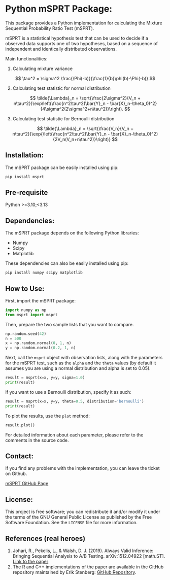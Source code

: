 # Python mSPRT Package:

This package provides a Python implementation for calculating the Mixture Sequential Probability Ratio Test (mSPRT). 

mSPRT is a statistical hypothesis test that can be used to decide if a observed data supports one of two hypotheses, based on a sequence of independent and identically distributed observations.

Main functionalities:
1. Calculating mixture variance

$$
\tau^2 = \sigma^2 \frac{\Phi(-b)}{\frac{1}{b}\phi(b)-\Phi(-b)}
$$

2. Calculating test statistic for normal distribution

$$
\tilde{\Lambda}_n = \sqrt{\frac{2\sigma^2}{V_n + n\tau^2}}\exp\left(\frac{n^2\tau^2(\bar{Y}_n - \bar{X}_n-\theta_0)^2}{4\sigma^2(2\sigma^2+n\tau^2)}\right).
$$

3. Calculating test statistic for Bernoulli distribution

$$
\tilde{\Lambda}_n = \sqrt{\frac{V_n}{V_n + n\tau^2}}\exp{\left(\frac{n^2\tau^2(\bar{Y}_n - \bar{X}_n-\theta_0)^2}{2V_n(V_n+n\tau^2)}\right)}
$$



## Installation:

The mSPRT package can be easily installed using pip:

```bash
pip install msprt
```

## Pre-requisite
Python >=3.10;<3.13

## Dependencies:

The mSPRT package depends on the following Python libraries:
- Numpy
- Scipy
- Matplotlib

These dependencies can also be easily installed using pip:

```bash
pip install numpy scipy matplotlib
```

## How to Use:

First, import the mSPRT package:

```python
import numpy as np
from msprt import msprt
```

Then, prepare the two sample lists that you want to compare.

```python
np.random.seed(42)
n = 500
x = np.random.normal(0, 1, n)
y = np.random.normal(0.2, 1, n)
```

Next, call the `msprt` object with observation lists, along with the parameters for the mSPRT test, such as the `alpha` and the `theta` values (by default it assumes you are using a normal distribution and alpha is set to 0.05).

```python
result = msprt(x=x, y=y, sigma=1.0)
print(result)
```

If you want to use a Bernoulli distribution, specify it as such:

```python
result = msprt(x=x, y=y, theta=0.5, distribution='bernoulli')
print(result)
```

To plot the results, use the `plot` method:

```python
result.plot()
```

For detailed information about each parameter, please refer to the comments in the source code.

## Contact:

If you find any problems with the implementation, you can leave the ticket on Github.

[mSPRT GitHub Page](https://github.com/ovidijusku/msprt)

## License:

This project is free software; you can redistribute it and/or modify it under the terms of the GNU General Public License as published by the Free Software Foundation. See the `LICENSE` file for more information.

## References (real heroes)
1. Johari, R., Pekelis, L., & Walsh, D. J. (2019). Always Valid Inference: Bringing Sequential Analysis to A/B Testing. arXiv:1512.04922 [math.ST]. [Link to the paper](https://doi.org/10.48550/arXiv.1512.04922)
2. The R and C++ implementations of the paper are available in the GitHub repository maintained by Erik Stenberg: [GitHub Repository](https://github.com/erik-stenberg/mixtureSPRT).
